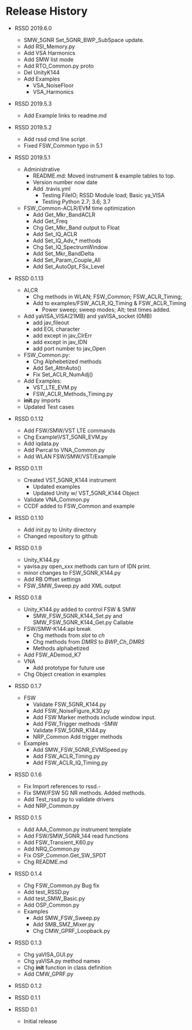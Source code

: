 Release History
=====================================================================
- RSSD 2019.6.0
  - SMW_5GNR Set_5GNR_BWP_SubSpace update.
  - Add RSI_Memory.py
  - Add VSA Harmonics
  - Add SMW list mode
  - Add RTO_Common.py proto
  - Del UnityK144
  - Add Examples
    - VSA_NoiseFloor
    - VSA_Harmonics
- RSSD 2019.5.3
  - Add Example links to readme.md
- RSSD 2019.5.2
  - Add rssd cmd line script
  - Fixed FSW_Common typo in 5.1
- RSSD 2019.5.1
  - Administrative
    - README.md: Moved instrument & example tables to top.
    - Version number now date
    - Add .travis.yml
      - Testing FileIO; RSSD Module load; Basic ya_VISA
      - Testing Python 2.7; 3.6; 3.7
  - FSW_Common-ACLR/EVM time optimization
    - Add Get_Mkr_BandACLR
    - Add Get_Freq
    - Chg Get_Mkr_Band output to Float
    - Add Set_IQ_ACLR 
    - Add Set_IQ_Adv_* methods
    - Chg Set_IQ_SpectrumWindow
    - Add Set_Mkr_BandDelta
    - Add Set_Param_Couple_All
    - Add Set_AutoOpt_FSx_Level
- RSSD 0.1.13
  - ALCR 
    - Chg methods in WLAN; FSW_Common; FSW_ACLR_Timing;
    - Add to examples/FSW_ACLR_IQ_Timing & FSW_ACLR_Timing
      - Power sweep; sweep modes; Alt; test times added.
  - Add yaVISA_VISA(21MB) and yaVISA_socket (0MB)
    - add jav_fileout
    - add EOL character
    - add except in jav_ClrErr
    - add except in jav_IDN
    - add port number to jav_Open
  - FSW_Common.py: 
    - Chg Alphebetized methods
    - Add Set_AttnAuto()
    - Fix Set_ACLR_NumAdj()
  - Add Examples:
    - VST_LTE_EVM.py
    - FSW_ACLR_Methods_Timing.py
  - __init__.py imports
  - Updated Test cases
- RSSD 0.1.12
  - Add FSW/SMW/VST LTE commands
  - Chg Example\VST_5GNR_EVM.py
  - Add iqdata.py
  - Add Pwrcal to VNA_Common.py
  - Add WLAN FSW/SMW/VST/Example
- RSSD 0.1.11
  - Created VST_5GNR_K144 instrument
    - Updated examples
    - Updated Unity w/ VST_5GNR_K144 Object
  - Validate VNA_Common.py
  - CCDF added to FSW_Common and example
- RSSD 0.1.10
  - Add _init_.py to Unity directory
  - Changed repository to github
- RSSD 0.1.9
  - Unity_K144.py
  - yavisa.py open_xxx methods can turn of IDN print.
  - minor changes to FSW_5GNR_K144.py
  - Add RB Offset settings
  - FSW_SMW_Sweep.py add XML output

- RSSD 0.1.8
  - Unity_K144.py added to control FSW & SMW
    - SMW_FSW_5GNR_K144_Set.py and SMW_FSW_5GNR_K144_Get.py Callable
  - FSW/SMW-K144:api break
    - Chg methods from _slot_ to _ch_
    - Chg methods from _DMRS_ to _BWP_Ch_DMRS_
    - Methods alphabetized
  - Add FSW_ADemod_K7
  - VNA
    - Add prototype for future use
  - Chg Object creation in examples
- RSSD 0.1.7
  - FSW
    - Validate FSW_5GNR_K144.py
    - Add FSW_NoiseFigure_K30.py
    - Add FSW Marker methods include window input.
    - Add FSW_Trigger methods
  -SMW
    - Validate FSW_5GNR_K144.py
    - NRP_Common Add trigger methods
  - Examples
    - Add SMW_FSW_5GNR_EVMSpeed.py
    - Add FSW_ACLR_Timing.py
    - Add FSW_ACLR_IQ_Timing.py
- RSSD 0.1.6
   - Fix Import references to rssd.- 
   - Fix SMW/FSW 5G NR methods.  Added methods.
   - Add Test_rssd.py to validate drivers
   - Add NRP_Common.py
 - RSSD 0.1.5 
   - Add AAA_Common.py instrument template
   - Add FSW/SMW_5GNR_144 read functions
   - Add FSW_Transient_K60.py
   - Add NRQ_Common.py
   - Fix OSP_Common.Get_SW_SPDT
   - Chg README.md
 - RSSD 0.1.4 
   - Chg FSW_Common.py Bug fix
   - Add test_RSSD.py
   - Add test_SMW_Basic.py
   - Add OSP_Common.py
   - Examples
     - Add SMW_FSW_Sweep.py
     - Add SMB_SMZ_Mixer.py
     - Chg CMW_GPRF_Loopback.py
 - RSSD 0.1.3
    - Chg yaVISA_GUI.py
    - Chg yaVISA.py method names
    - Chg __init__ function in class definition
    - Add CMW_GPRF.py
 - RSSD 0.1.2
 - RSSD 0.1.1
 - RSSD 0.1
    - Initial release